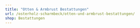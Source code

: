 ```yaml
---
title: "Otten & Armbrust Bestattungen"
url: /osterholz-scharmbeck/otten-und-armbrust-bestattungen/
shop: Bestattungen
---
```

